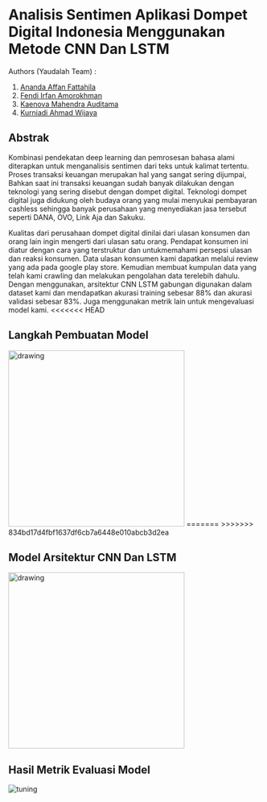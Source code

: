 # **Analisis Sentimen Aplikasi Dompet Digital Indonesia Menggunakan Metode CNN Dan LSTM**

Authors (Yaudalah Team) :
1. [Ananda Affan Fattahila](https://github.com/Fanzru)
2. [Fendi Irfan Amorokhman](https://github.com/fendiirfan/)
3. [Kaenova Mahendra Auditama](https://github.com/kaenova)
4. [Kurniadi Ahmad Wijaya](https://github.com/ShinyQ)

## **Abstrak**

Kombinasi pendekatan deep learning dan pemrosesan bahasa alami diterapkan untuk menganalisis sentimen dari teks untuk kalimat tertentu. Proses transaksi keuangan merupakan hal yang sangat sering dijumpai, Bahkan saat ini transaksi keuangan sudah banyak dilakukan dengan teknologi yang sering disebut dengan dompet digital. Teknologi dompet digital juga didukung oleh budaya orang yang mulai menyukai
pembayaran cashless sehingga banyak perusahaan yang menyediakan jasa tersebut seperti DANA, OVO, Link Aja dan Sakuku. 

Kualitas dari perusahaan dompet digital dinilai dari ulasan konsumen dan orang lain ingin mengerti dari ulasan satu orang. Pendapat konsumen ini diatur dengan cara yang terstruktur dan untukmemahami persepsi ulasan dan reaksi konsumen. Data ulasan konsumen kami dapatkan melalui review yang ada pada google play store. Kemudian membuat kumpulan data yang telah kami crawling dan melakukan pengolahan data terelebih dahulu. Dengan menggunakan, arsitektur CNN LSTM gabungan digunakan dalam dataset kami dan mendapatkan akurasi training sebesar 88% dan akurasi validasi sebesar 83%. Juga menggunakan metrik lain untuk mengevaluasi model kami.
<<<<<<< HEAD

## **Langkah Pembuatan Model**
<img src="https://i.ibb.co/2WFH0ps/d50d2301f7b340b720ccbe1fced53b6533184100b2717a6e01326ff5.png" alt="drawing" width="350"/>
=======
>>>>>>> 834bd17d4fbf1637df6cb7a6448e010abcb3d2ea

## **Model Arsitektur CNN Dan LSTM**

<img src="https://i.ibb.co/x8X69t4/download-2.png" alt="drawing" width="350"/>

## **Hasil Metrik Evaluasi Model**

![tuning](https://i.ibb.co/ygbNhZv/download-1.png)

